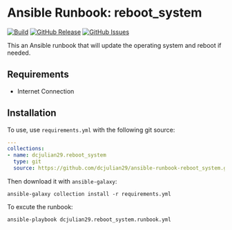 # Ansible Runbook: reboot_system

[![Build](https://github.com/dcjulian29/ansible-runbook-reboot_system/actions/workflows/build.yml/badge.svg)](https://github.com/dcjulian29/ansible-runbook-reboot_system/actions/workflows/build.yml) [![GitHub Release](https://img.shields.io/github/v/release/dcjulian29/ansible-runbook-reboot_system)](https://github.com/dcjulian29/ansible-runbook-reboot_system/releases) [![GitHub Issues](https://img.shields.io/github/issues-raw/dcjulian29/ansible-runbook-reboot_system.svg)](https://github.com/dcjulian29/ansible-runbook-reboot_system/issues)

This an Ansible runbook that will update the operating system and reboot if needed.

## Requirements

- Internet Connection

## Installation

To use, use `requirements.yml` with the following git source:

```yaml
---
collections:
- name: dcjulian29.reboot_system
  type: git
  source: https://github.com/dcjulian29/ansible-runbook-reboot_system.git
  ```

Then download it with `ansible-galaxy`:

```shell
ansible-galaxy collection install -r requirements.yml
```

To excute the runbook:

```shell
ansible-playbook dcjulian29.reboot_system.runbook.yml
```
